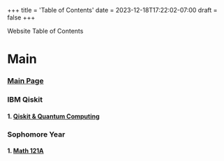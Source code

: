+++
title = 'Table of Contents'
date = 2023-12-18T17:22:02-07:00
draft = false
+++

Website Table of Contents 
<!--more-->

# Main

### [Main Page](https://dev-undergrad.dev)

### IBM Qiskit

#### 1. [Qiskit & Quantum Computing](https://dev-undergrad.dev/qiskit/)

### Sophomore Year

#### 1. [Math 121A](https://dev-undergrad.dev/math121a/)
